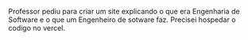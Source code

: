 Professor pediu para criar um site explicando o que era Engenharia de Software e o que um Engenheiro de sotware faz. Precisei hospedar o codigo no vercel.
